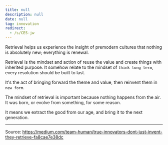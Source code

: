 ```yaml
---
title: null
description: null
date: null
tag: innovation
redirect:
  - /s/CES-jw
---
```


Retrieval helps us experience the insight of premodern cultures that nothing is absolutely new; everything is renewal.

Retrieval is the mindset and action of reuse the value and create things with inherited purpose. It somehow relate to the mindset of `think long term`, every resolution should be built to last.

It's the act of bringing forward the theme and value, then reinvent them in `new form`.

The mindset of retrieval is important because nothing happens from the air. It was born, or evolve from something, for some reason.

It means we extract the good from our age, and bring it to the next generation.

---

Source: https://medium.com/team-human/true-innovators-dont-just-invent-they-retrieve-fa8cae7e38dc

